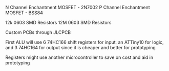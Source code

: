 
N Channel Enchantment MOSFET - 2N7002
P Channel Enchantment MOSFET - BSS84

12k 0603 SMD Resistors
12M 0603 SMD Resistors

Custom PCBs through JLCPCB

First ALU will use 6 74HC166 shift registers for input, an ATTiny10 for logic, and 3 74HC164 for output since it is cheaper and better for prototyping

Registers might use another microcontroller to save on cost and aid in prototyping